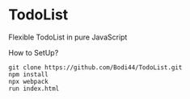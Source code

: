 # TodoList
Flexible TodoList in pure JavaScript

How to SetUp?
```
git clone https://github.com/Bodi44/TodoList.git
npm install
npx webpack
run index.html
```